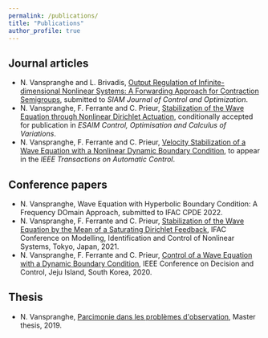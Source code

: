 ```yaml
---
permalink: /publications/
title: "Publications"
author_profile: true
---
```


## Journal articles

- N. Vanspranghe and L. Brivadis, [Output Regulation of Infinite-dimensional Nonlinear Systems: A Forwarding Approach for Contraction Semigroups](https://hal.archives-ouvertes.fr/hal-03540759/document), submitted to *SIAM Journal of Control and Optimization*.
- N. Vanspranghe, F. Ferrante and C. Prieur, [Stabilization of the Wave Equation through Nonlinear Dirichlet Actuation](https://hal.archives-ouvertes.fr/hal-03363940/document), conditionally accepted for publication in *ESAIM Control, Optimisation and Calculus of Variations*.
- N. Vanspranghe, F. Ferrante and C. Prieur, [Velocity Stabilization of a Wave Equation with a Nonlinear Dynamic Boundary Condition](https://hal.archives-ouvertes.fr/hal-03349947/document), to appear in the *IEEE Transactions on Automatic Control*.

## Conference papers

- N. Vanspranghe, Wave Equation with Hyperbolic Boundary Condition: A Frequency DOmain Approach, submitted to IFAC CPDE 2022.
- N. Vanspranghe, F. Ferrante and C. Prieur, [Stabilization of the Wave Equation by the Mean of a Saturating Dirichlet Feedback](https://hal.archives-ouvertes.fr/hal-03349953/document), IFAC Conference on Modelling, Identification and Control of Nonlinear Systems, Tokyo, Japan, 2021.
- N. Vanspranghe, F. Ferrante and C. Prieur, [Control of a Wave Equation with a Dynamic Boundary Condition](https://hal.archives-ouvertes.fr/hal-02987252/document), IEEE Conference on Decision and Control, Jeju Island, South Korea, 2020.

## Thesis

- N. Vanspranghe, [Parcimonie dans les problèmes d'observation](https://hal.archives-ouvertes.fr/hal-03350395/document), Master thesis, 2019.
